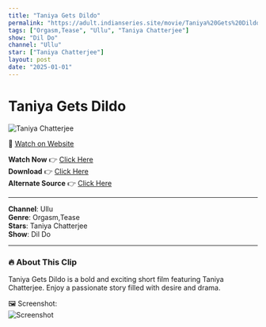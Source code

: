 ```yaml
---
title: "Taniya Gets Dildo"
permalink: "https://adult.indianseries.site/movie/Taniya%20Gets%20Dildo"
tags: ["Orgasm,Tease", "Ullu", "Taniya Chatterjee"]
show: "Dil Do"
channel: "Ullu"
star: ["Taniya Chatterjee"]
layout: post
date: "2025-01-01"
---
```


# Taniya Gets Dildo

![Taniya Chatterjee](https://shorts.desisins.com/wp-content/uploads/2024/08/Taniya-Dil-do-DesiSins.com_.jpg)

🔗 [Watch on Website](https://adult.indianseries.site/movie/Taniya%20Gets%20Dildo)

**Watch Now** 👉 [Click Here](https://adult.indianseries.site/movie/Taniya%20Gets%20Dildo)  
**Download** 👉 [Click Here](https://adult.indianseries.site/movie/Taniya%20Gets%20Dildo)  
**Alternate Source** 👉 [Click Here](https://adult.indianseries.site/movie/Taniya%20Gets%20Dildo)

---

**Channel**: Ullu  
**Genre**: Orgasm,Tease  
**Stars**: Taniya Chatterjee  
**Show**: Dil Do

---

### 🔥 About This Clip

Taniya Gets Dildo is a bold and exciting short film featuring Taniya Chatterjee. Enjoy a passionate story filled with desire and drama.
 
🖼️ Screenshot:  
![Screenshot](https://shorts.desisins.com/wp-content/uploads/2024/08/Taniya-Dil-do-DesiSins.com_.jpg)
